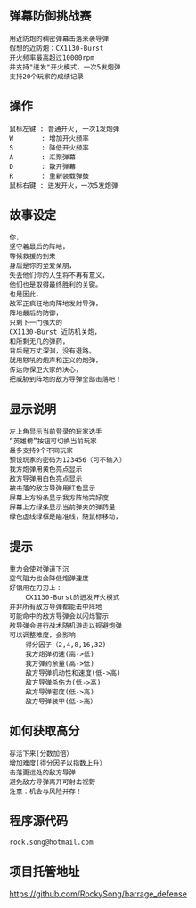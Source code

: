 ## 弹幕防御挑战赛
    用近防炮的稠密弹幕击落来袭导弹
    假想的近防炮：CX1130-Burst
    开火频率最高超过10000rpm
    并支持"迸发"开火模式，一次5发炮弹
    支持20个玩家的成绩记录    
    
## 操作
    鼠标左键 : 普通开火, 一次1发炮弹    
    W       : 增加开火频率
    S       : 降低开火频率
    A       : 汇聚弹幕
    D       : 散开弹幕
    R       : 重新装载弹鼓
    鼠标右键 : 迸发开火，一次5发炮弹

## 故事设定
    你，
    坚守着最后的阵地，
    等候救援的到来 
    身后是你的至爱亲朋，
    失去他们你的人生将不再有意义，
    他们也是取得最终胜利的关键。
    也是因此，
    敌军正疯狂地向阵地发射导弹，
    阵地最后的防御，
    只剩下一门强大的
    CX1130-Burst 近防机关炮，
    和所剩无几的弹药，
    背后是万丈深渊，没有退路。
    就用怒吼的炮声和正义的炮弹，
    传达你保卫大家的决心，
    把威胁到阵地的敌方导弹全部击落吧！
    
## 显示说明
    左上角显示当前登录的玩家选手
    “英雄榜”按钮可切换当前玩家
    最多支持9个不同玩家
    预设玩家的密码为123456（可不输入）
    我方炮弹用黄色亮点显示
    敌方导弹用白色亮点显示
    被击落的敌方导弹用红色显示
    屏幕上方粉条显示我方阵地完好度
    屏幕上方绿条显示当前弹夹的弹药量
    绿色虚线绿框是瞄准线，随鼠标移动，    

## 提示
    重力会使对弹道下沉
    空气阻力也会降低炮弹速度 
    好钢用在刀刃上：
        CX1130-Burst的迸发开火模式
    并非所有敌方导弹都能击中阵地    
    可能命中的敌方导弹会以闪烁警示
    敌导弹会进行战术随机游走以规避炮弹
    可以调整难度，会影响
        得分因子（2,4,8,16,32)
        我方炮弹初速(高->低)
        我方弹药余量(高->低)
        敌方导弹机动性和速度(低->高)
        敌方导弹杀伤力(低->高)   
        敌方导弹密度(低->高)
        敌方导弹装甲(低->高）

## 如何获取高分
    存活下来(分数加倍）
    增加难度(得分因子以指数上升）
    击落更远处的敌方导弹
    避免敌方导弹离开可射击视野
    注意：机会与风险并存！

## 程序源代码
    rock.song@hotmail.com

## 项目托管地址
 https://github.com/RockySong/barrage_defense
